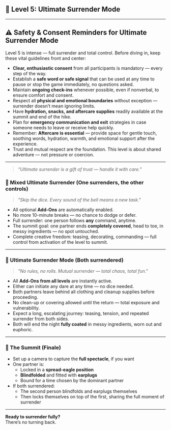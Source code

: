 ## 🖤 Level 5: Ultimate Surrender Mode

---

## ⚠️ Safety & Consent Reminders for Ultimate Surrender Mode

Level 5 is intense — full surrender and total control. Before diving in, keep these vital guidelines front and center:

- **Clear, enthusiastic consent** from all participants is mandatory — every step of the way.
- Establish a **safe word or safe signal** that can be used at any time to pause or stop the game immediately, no questions asked.
- Maintain **ongoing check-ins** whenever possible, even if nonverbal, to ensure comfort and consent.
- Respect all **physical and emotional boundaries** without exception — surrender doesn’t mean ignoring limits.
- Have **hydration, snacks, and aftercare supplies** readily available at the summit and end of the hike.
- Plan for **emergency communication and exit** strategies in case someone needs to leave or receive help quickly.
- Remember: **Aftercare is essential** — provide space for gentle touch, soothing words, hydration, warmth, and emotional support after the experience.
- Trust and mutual respect are the foundation. This level is about shared adventure — not pressure or coercion.

---

> *“Ultimate surrender is a gift of trust — handle it with care.”*

### 🖤 Mixed Ultimate Surrender (One surrenders, the other controls)

> *"Skip the dice. Every sound of the bell means a new task."*

- All optional **Add-Ons** are automatically enabled.
- No more 10-minute breaks — no chance to dodge or defer.
- Full surrender: one person follows **any** command, anytime.
- The summit goal: one partner ends **completely covered**, head to toe, in messy ingredients — no spot untouched.
- Complete creative freedom: teasing, decorating, commanding — full control from activation of the level to summit.

---

### 🔗 Ultimate Surrender Mode (Both surrendered)

> *"No rules, no rolls. Mutual surrender — total chaos, total fun."*

- All **Add-Ons from all levels** are instantly active.
- Either can initiate any dare at any time — no dice needed.
- Both partners leave behind all clothing and cleanup supplies before proceeding.
- No clean-up or covering allowed until the return — total exposure and vulnerability.
- Expect a long, escalating journey: teasing, tension, and repeated surrender from both sides.
- Both will end the night **fully coated** in messy ingredients, worn out and euphoric.

---

### 🌄 The Summit (Finale)

- Set up a camera to capture the **full spectacle**, if you want
- One partner is:
  - Locked in a **spread-eagle position**
  - **Blindfolded** and fitted with **earplugs**
  - Bound for a time chosen by the dominant partner
- If both surrendered:
  - The second person blindfolds and earplugs themselves  
  - Then locks themselves on top of the first, sharing the full moment of surrender

---

**Ready to surrender fully?**  
There’s no turning back.
